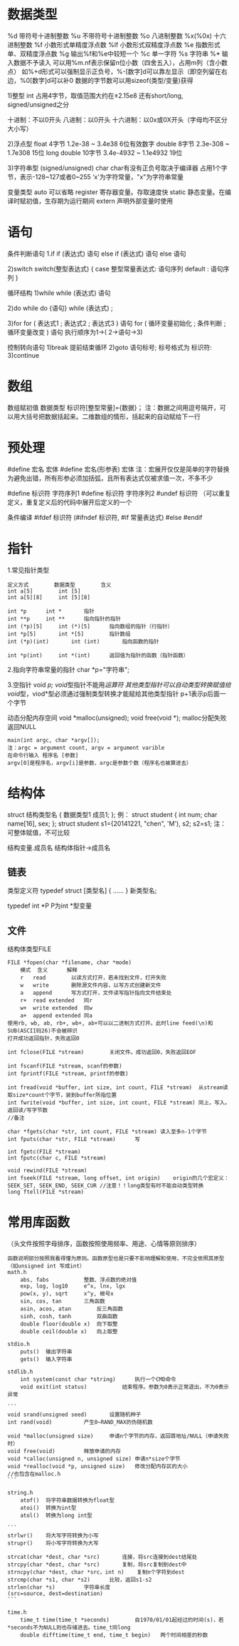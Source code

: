 # 数据类型

%d 带符号十进制整数
%u 不带符号十进制整数
%o 八进制整数
%x(%0x) 十六进制整数
%f 小数形式单精度浮点数
%lf 小数形式双精度浮点数
%e 指数形式单、双精度浮点数
%g 输出%f和%e中较短一个
%c 单一字符
%s 字符串
%* 输入数据不予读入
可以用%m.nf表示保留n位小数（四舍五入），占用m列（含小数点）
如%+d形式可以强制显示正负号，%-[数字]d可以靠左显示（即空列留在右边，%0[数字]d可以补0
数据的字节数可以用sizeof(类型/变量)获得

1)整型
int
占用4字节，取值范围大约在±2.15e8
还有short/long, signed/unsigned之分

十进制：不以0开头
八进制：以0开头
十六进制：以0x或0X开头（字母均不区分大小写）

2)浮点型
float		4字节	1.2e-38 ~ 3.4e38		6位有效数字
double		8字节	2.3e-308 ~ 1.7e308	15位
long double	10字节	3.4e-4932 ~ 1.1e4932	19位

3)字符串型
(signed/unsigned) char
char有没有正负号取决于编译器
占用1个字节，表示-128~127或者0~255
‘x'为字符常量，"x"为字符串常量

变量类型
auto	可以省略
register	寄存器变量。存取速度快
static	静态变量。在编译时赋初值，生存期为运行期间
extern	声明外部变量时使用

# 语句

条件判断语句
1.if
if (表达式) 语句
else if (表达式) 语句
else 语句

2)switch
switch(整型表达式) {
	case 整型常量表达式: 语句序列
	default : 语句序列
}

循环结构
1)while
while (表达式) 语句

2)do while
do {语句} while (表达式) ;

3)for
for ( 表达式1 ; 表达式2 ; 表达式3 ) 语句
for ( 循环变量初始化 ; 条件判断 ; 循环变量改变 ) 语句
执行顺序为1->( 2->语句->3)

控制转向语句
1)break
提前结束循环
2)goto 语句标号;
标号格式为 标识符:
3)continue

# 数组

数组赋初值
数据类型 标识符[整型常量]={数据}；
注：数据之间用逗号隔开，可以用大括号把数据括起来。二维数组的情形，括起来的自动赋给下一行

# 预处理

#define 宏名 宏体
#define 宏名(形参表) 宏体
注：宏展开仅仅是简单的字符替换
为避免出错，所有形参必须加括弧，且所有表达式仅被求值一次，不多不少

#define 标识符 字符序列1
#define 标识符 字符序列2
#undef 标识符
（可以重复定义，重复定义后的代码中展开后定义的一个

条件编译
#ifdef 标识符	(#ifndef 标识符, #if 常量表达式)
#else
#endif

# 指针

1.常见指针类型

```
定义方式		数据类型		含义
int a[5]		int [5]
int a[5][8]		int [5][8]

int *p		int *		指针
int **p		int **		指向指针的指针
int (*p)[5]		int (*)[5]		指向数组的指针（行指针）
int *p[5]		int *[5]		指针数组
int (*p)(int)		int (int)		指向函数的指针

int *p(int)		int *(int)		返回值为指针的函数（指针函数）
```

2.指向字符串常量的指针
char *p="字符串";

3.空指针
void *p;
void*型指针不能用*运算符
其他类型指针可以自动类型转换赋值给void*型，viod*型必须通过强制类型转换才能赋给其他类型指针
p+1表示p后面一个字节

动态分配内存空间
void *malloc(unsigned);
void free(void *);
malloc分配失败返回NULL

```
main(int argc, char *argv[]);
注：argc = argument count, argv = argument varible
在命令行输入 程序名 [参数]
argv[0]是程序名，argv[i]是参数，argc是参数个数（程序名也被算进去）
```

# 结构体

struct 结构类型名 {
	数据类型1 成员1;
};
例：
struct student {
	int num;
	char name[16], sex;
};
struct student s1={20141221, "chen", 'M'), s2;
s2=s1;
注：可整体赋值，不可比较

结构变量.成员名
结构体指针->成员名

## 链表

类型定义符
typedef struct [类型名] {
……
} 新类型名;

typedef int *P	P为int *型变量

## 文件

结构体类型FILE

```
FILE *fopen(char *filename, char *mode)
	模式	含义		解释	
	r	read		以读方式打开，若未找到文件，打开失败
	w	write		删除源文件内容，以写方式创建新文件
	a	append		写方式打开，文件读写指针指向文件结束处
	r+	read extended	同r
	w+	write extended	同w
	a+	append extended	同a
使用rb, wb, ab, rb+, wb+, ab+可以以二进制方式打开。此时line feed(\n)和SUB(ASCII码26)不会被辨识
打开成功返回指针，失败返回0

int fclose(FILE *stream)		关闭文件。成功返回0，失败返回EOF

int fscanf(FILE *stream, scanf的参数)
int fprintf(FILE *stream, printf的参数)

int fread(void *buffer, int size, int count, FILE *stream)	从stream读取size*count个字节，装到buffer所指位置
int fwrite(void *buffer, int size, int count, FILE *stream)	同上，写入。返回读/写字节数
//备注

char *fgets(char *str, int count, FILE *stream)	读入至多n-1个字节
int fputs(char *str, FILE *stream)		写

int fgetc(FILE *stream)
int fputc(char c, FILE *stream)

void rewind(FILE *stream)
int fseek(FILE *stream, long offset, int origin)	origin的几个宏定义：SEEK_SET, SEEK_END, SEEK_CUR //注意！！long类型有时不能自动类型转换
long ftell(FILE *stream)
```





# 常用库函数

（头文件按照字母排序，函数按照使用频率、用途、心情等原则排序）

```
函数说明部分按照我看得懂为原则。函数原型也是只要不影响理解和使用，不完全依照其原型（如unsigned int 写成int）
math.h
	abs, fabs			整数、浮点数的绝对值
	exp, log, log10		e^x, lnx, lgx
	pow(x, y), sqrt		x^y, 根号x
	sin, cos, tan		三角函数
	asin, acos, atan		反三角函数
	sinh, cosh, tanh		双曲函数
	double floor(double x)	向下取整
	double ceil(double x)	向上取整

stdio.h
	puts()	输出字符串
	gets()	输入字符串

stdlib.h
	int system(const char *string)		执行一个CMD命令
	void exit(int status)			结束程序。参数为0表示正常退出，不为0表示异常

​```
void srand(unsigned seed)		设置随机种子
int rand(void)			产生0~RAND_MAX的伪随机数

void *malloc(unsigned size)		申请n个字节的内存，返回首地址/NULL（申请失败时）
void free(void)			释放申请的内存
void *calloc(unsigned n, unsigned size)	申请n*size个字节
void *realloc(void *p, unsigned size)	修改分配内存区的大小
//也包含在malloc.h
​```

string.h
	atof()	将字符串数据转换为float型
	atoi()	转换为int型
	atol()	转换为long int型

​```
strlwr()	将大写字符转换为小写
strupr()	将小写字符转换为大写

strcat(char *dest, char *src)		连接，将src连接到dest结尾处
strcpy(char *dest, char *src)		复制，将src复制到dest中
strncpy(char *dest, char *src，int n)	复制n个字符到dest
strcmp(char *s1, char *s2)		比较，返回s1-s2
strlen(char *s)			字符串长度
(src=source, dest=destination)
​```

time.h
	time_t time(time_t *seconds)		自1970/01/01起经过的时间(s)，若*seconds不为NULL则也存储进去。time_t同long
	double difftime(time_t end, time_t begin)	两个时间相差的秒数
```

